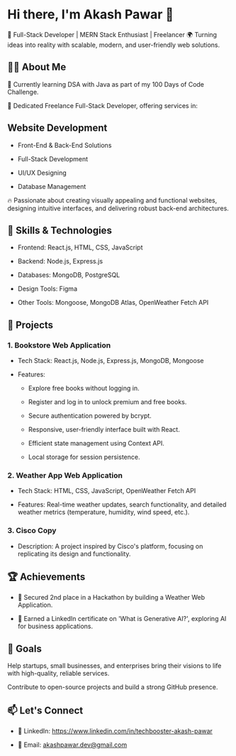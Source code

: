 # Hi there, I'm Akash Pawar 👋
 
🚀 Full-Stack Developer | MERN Stack Enthusiast | Freelancer
🌍 Turning ideas into reality with scalable, modern, and user-friendly web solutions.

## 👨‍💻 About Me

🌱 Currently learning DSA with Java as part of my 100 Days of Code Challenge.

💼 Dedicated Freelance Full-Stack Developer, offering services in:

## Website Development

* Front-End & Back-End Solutions

* Full-Stack Development

* UI/UX Designing

* Database Management


🔥 Passionate about creating visually appealing and functional websites, designing intuitive interfaces, and delivering robust back-end architectures.


## 🌟 Skills & Technologies

* Frontend: React.js, HTML, CSS, JavaScript

* Backend: Node.js, Express.js

* Databases: MongoDB, PostgreSQL

* Design Tools: Figma

* Other Tools: Mongoose, MongoDB Atlas, OpenWeather Fetch API


## 📂 Projects

### 1. Bookstore Web Application

* Tech Stack: React.js, Node.js, Express.js, MongoDB, Mongoose

* Features:

  * Explore free books without logging in.

  * Register and log in to unlock premium and free books.

  * Secure authentication powered by bcrypt.

  * Responsive, user-friendly interface built with React.

  * Efficient state management using Context API.

  * Local storage for session persistence.

### 2. Weather App Web Application

* Tech Stack: HTML, CSS, JavaScript, OpenWeather Fetch API

* Features: Real-time weather updates, search functionality, and detailed weather metrics (temperature, humidity, wind speed, etc.).






### 3. Cisco Copy

* Description: A project inspired by Cisco's platform, focusing on replicating its design and functionality.


## 🏆 Achievements

* 🥈 Secured 2nd place in a Hackathon by building a Weather Web Application.

* 📜 Earned a LinkedIn certificate on 'What is Generative AI?', exploring AI for business applications.


## 🎯 Goals

Help startups, small businesses, and enterprises bring their visions to life with high-quality, reliable services.

Contribute to open-source projects and build a strong GitHub presence.


## 📫 Let's Connect

* 💼 LinkedIn: https://www.linkedin.com/in/techbooster-akash-pawar

* 📧 Email: akashpawar.dev@gmail.com
